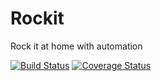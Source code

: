 # Rockit
Rock it at home with automation

[![Build Status](https://travis-ci.org/acreations/rockit.svg?branch=master)](https://travis-ci.org/acreations/rockit) [![Coverage Status](https://coveralls.io/repos/github/acreations/rockit/badge.svg?branch=master)](https://coveralls.io/github/acreations/rockit?branch=master)
